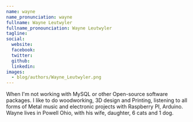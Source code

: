 ```yaml
---
name: wayne
name_pronunciation: wayne
fullname: Wayne Leutwyler
fullname_pronounciation: Wayne Leutwyler
tagline: 
social:
  website: 
  facebook:
  twitter:  
  github: 
  linkedin: 
images:
  - blog/authors/Wayne_Leutwyler.png
---
```


When I'm not working with MySQL or other Open-source software packages. I like to do woodworking, 3D design and Printing, listening to all forms of Metal music and electronic projects with Raspberry PI, Arduino. Wayne lives in Powell Ohio, with his wife, daughter, 6 cats and 1 dog.
